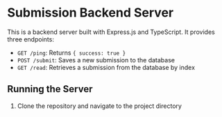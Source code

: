 # Submission Backend Server

This is a backend server built with Express.js and TypeScript. It provides three endpoints:

* `GET /ping`: Returns `{ success: true }`
* `POST /submit`: Saves a new submission to the database
* `GET /read`: Retrieves a submission from the database by index

## Running the Server

1. Clone the repository and navigate to the project directory
